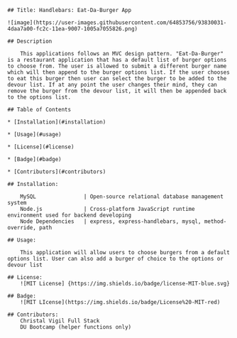     ## Title: Handlebars: Eat-Da-Burger App
  
    ![image](https://user-images.githubusercontent.com/64853756/93830031-4daa7a00-fc2c-11ea-9007-1005a7055826.png)
    
    ## Description
    
        This applications follows an MVC design pattern. "Eat-Da-Burger" is a restaurant application that has a default list of burger options to choose from. The user is allowed to submit a different burger name which will then append to the burger options list. If the user chooses to eat this burger then user can select the burger to be added to the devour list. If at any point the user changes their mind, they can remove the burger from the devour list, it will then be appended back to the options list. 
        
    ## Table of Contents
  
    * [Installation](#installation)
 
    * [Usage](#usage)
  
    * [License](#license)
  
    * [Badge](#badge)
  
    * [Contributors](#contributors)
    
    ## Installation:
        
        MySQL               | Open-source relational database management system 
        Node.js             | Cross-platform JavaScript runtime environment used for backend developing
        Node Dependencies   | express, express-handlebars, mysql, method-override, path      
       
    ## Usage:
        
        This application will allow users to choose burgers from a default options list. User can also add a burger of choice to the options or devour list

    ## License:
        ![MIT License] {https://img.shields.io/badge/license-MIT-blue.svg}
  
    ## Badge: 
        ![MIT LIcense](https://img.shields.io/badge/License%20-MIT-red)
  
    ## Contributors:
        Christal Vigil Full Stack 
        DU Bootcamp (helper functions only) 
  